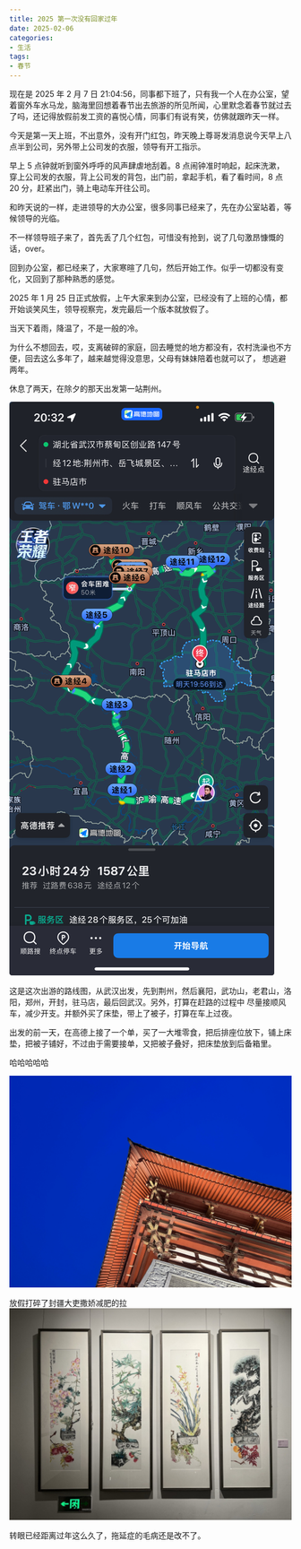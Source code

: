 ```yaml
---
title: 2025 第一次没有回家过年
date: 2025-02-06
categories:
- 生活
tags:
- 春节
---
```

现在是 2025 年 2 月 7 日 21:04:56，同事都下班了，只有我一个人在办公室，望着窗外车水马龙，脑海里回想着春节出去旅游的所见所闻，心里默念着春节就过去了吗，还记得放假前发工资的喜悦心情，同事们有说有笑，仿佛就跟昨天一样。

今天是第一天上班，不出意外，没有开门红包，昨天晚上尊哥发消息说今天早上八点半到公司，另外带上公司发的衣服，领导有开工指示。

早上 5 点钟就听到窗外呼呼的风声肆虐地刮着。8 点闹钟准时响起，起床洗漱，穿上公司发的衣服，背上公司发的背包，出门前，拿起手机，看了看时间，8 点 20 分，赶紧出门，骑上电动车开往公司。

和昨天说的一样，走进领导的大办公室，很多同事已经来了，先在办公室站着，等候领导的光临。

不一样领导班子来了，首先丢了几个红包，可惜没有抢到，说了几句激昂慷慨的话，over。

回到办公室，都已经来了，大家寒暄了几句，然后开始工作。似乎一切都没有变化，又回到了那种熟悉的感觉。

2025 年 1 月 25 日正式放假，上午大家来到办公室，已经没有了上班的心情，都开始谈笑风生，领导视察完，发完最后一个版本就放假了。

当天下着雨，降温了，不是一般的冷。

为什么不想回去，哎，支离破碎的家庭，回去睡觉的地方都没有，农村洗澡也不方便，回去这么多年了，越来越觉得没意思，父母有妹妹陪着也就可以了，
想逃避两年。

休息了两天，在除夕的那天出发第一站荆州。

![alt text](/images/cn/IMG_44558EB3FBC0-1.jpeg)

这是这次出游的路线图，从武汉出发，先到荆州，然后襄阳，武功山，老君山，洛阳，郑州，开封，驻马店，最后回武汉。另外，打算在赶路的过程中
尽量接顺风车，减少开支。并额外买了床垫，带上了被子，打算在车上过夜。

出发的前一天，在高德上接了一个单，买了一大堆零食，把后排座位放下，铺上床垫，把被子铺好，不过由于需要接单，又把被子叠好，把床垫放到后备箱里。

哈哈哈哈哈

![alt text](/images/cn/C8AD84A0-F006-42E8-82DD-65B4E21C632E_1_102_o.jpeg)



放假打碎了封疆大吏撒娇减肥的拉![alt text](/images/cn/03386984-A723-4D38-952D-FF00BBEF48CC_1_105_c.jpeg)


转眼已经距离过年这么久了，拖延症的毛病还是改不了。